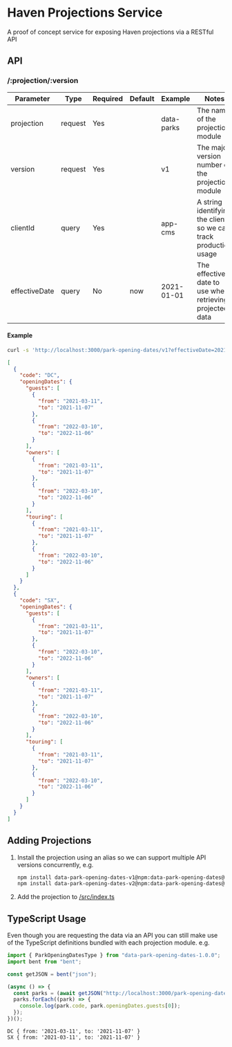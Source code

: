 # Haven Projections Service

A proof of concept service for exposing Haven projections via a RESTful API

## API

### /:projection/:version

| Parameter     | Type    | Required | Default | Example    | Notes                                                            |
| ------------- | ------- | -------- | ------- | ---------- | ---------------------------------------------------------------- |
| projection    | request | Yes      |         | data-parks | The name of the projection module                                |
| version       | request | Yes      |         | v1         | The major version number of the projection module                |
| clientId      | query   | Yes      |         | app-cms    | A string identifying the client so we can track production usage |
| effectiveDate | query   | No       | now     | 2021-01-01 | The effective date to use when retrieving projected data         |

#### Example

```sh
curl -s 'http://localhost:3000/park-opening-dates/v1?effectiveDate=2021-01-01&clientId=app-cms' | json_pp
```

```json
[
  {
    "code": "DC",
    "openingDates": {
      "guests": [
        {
          "from": "2021-03-11",
          "to": "2021-11-07"
        },
        {
          "from": "2022-03-10",
          "to": "2022-11-06"
        }
      ],
      "owners": [
        {
          "from": "2021-03-11",
          "to": "2021-11-07"
        },
        {
          "from": "2022-03-10",
          "to": "2022-11-06"
        }
      ],
      "touring": [
        {
          "from": "2021-03-11",
          "to": "2021-11-07"
        },
        {
          "from": "2022-03-10",
          "to": "2022-11-06"
        }
      ]
    }
  },
  {
    "code": "SX",
    "openingDates": {
      "guests": [
        {
          "from": "2021-03-11",
          "to": "2021-11-07"
        },
        {
          "from": "2022-03-10",
          "to": "2022-11-06"
        }
      ],
      "owners": [
        {
          "from": "2021-03-11",
          "to": "2021-11-07"
        },
        {
          "from": "2022-03-10",
          "to": "2022-11-06"
        }
      ],
      "touring": [
        {
          "from": "2021-03-11",
          "to": "2021-11-07"
        },
        {
          "from": "2022-03-10",
          "to": "2022-11-06"
        }
      ]
    }
  }
]
```

## Adding Projections

1. Install the projection using an alias so we can support multiple API versions concurrently, e.g.
   ```sh
   npm install data-park-opening-dates-v1@npm:data-park-opening-dates@1
   npm install data-park-opening-dates-v2@npm:data-park-opening-dates@2
   ```
1. Add the projection to [/src/index.ts](https://github.com/cressie176/service-haven-projections/blob/main/src/index.ts#L7-L10)

## TypeScript Usage
Even though you are requesting the data via an API you can still make use of the TypeScript definitions bundled with each projection module. e.g.

```ts
import { ParkOpeningDatesType } from "data-park-opening-dates-1.0.0";
import bent from "bent";

const getJSON = bent("json");

(async () => {
  const parks = (await getJSON("http://localhost:3000/park-opening-dates/v1?effectiveDate=2021-01-01&clientId=example")) as ParkOpeningDatesType[];
  parks.forEach((park) => {
    console.log(park.code, park.openingDates.guests[0]);
  });
})();
```

```
DC { from: '2021-03-11', to: '2021-11-07' }
SX { from: '2021-03-11', to: '2021-11-07' }
```
